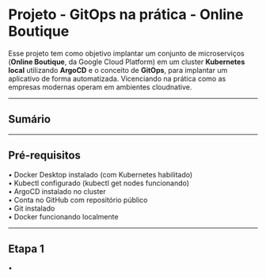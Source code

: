 # Projeto - GitOps na prática - Online Boutique

Esse projeto tem como objetivo implantar um conjunto de microserviços (**Online Boutique**, da Google Cloud Platform) em um cluster **Kubernetes local** utilizando **ArgoCD** e o conceito de **GitOps**, para implantar um aplicativo de forma automatizada. Vicenciando na prática como as empresas modernas operam em ambientes cloudnative.

---

## Sumário


---

## Pré-requisitos
• Docker Desktop instalado (com Kubernetes habilitado)  
• Kubectl configurado (kubectl get nodes funcionando)  
• ArgoCD instalado no cluster  
• Conta no GitHub com repositório público  
• Git instalado  
• Docker funcionando localmente  

---

## Etapa 1
• 

